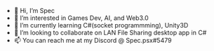 - 👋 Hi, I’m Spec
- 👀 I’m interested in Games Dev, AI, and Web3.0
- 🌱 I’m currently learning C#(socket programmming), Unity3D
- 💞️ I’m looking to collaborate on LAN File Sharing desktop app in C#
- 📫 You can reach me at my Discord @ Spec.psx#5479

<!---
Spectrewolf8/Spectrewolf8 is a ✨ special ✨ repository because its `README.md` (this file) appears on your GitHub profile.
You can click the Preview link to take a look at your changes.
--->
